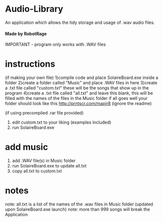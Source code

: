 # Audio-Library
An application which allows the tidy storage and usage of .wav audio files.
#### Made by RobotRage ####

IMPORTANT - program only works with .WAV files


# instructions #
(if making your own file) 
1)compile code and place SolaireBoard.exe inside a folder
2)create a folder called "Music" and place .WAV files in here 
3)create a .txt file called "custom.txt" these will be the songs that show up in the program
4)create a .txt file called "all.txt" and leave this blank, this will be filled with the names of the files in the Music folder
if all goes well your folder should look like this http://prntscr.com/mapjr8 (ignore the readme)

(if using precompiled .rar file provided)
1) edit custom.txt to your liking (examples included)
2) run SolaireBoard.exe


# add music #

1) add .WAV file(s) in Music folder
2) run SolaireBoard.exe to update all.txt
3) copy all.txt to custom.txt



# notes #

note: all.txt is a list of the names of the .wav files in Music folder (updated upon SolaireBoard.exe launch)
note: more than 999 songs will break the Application
